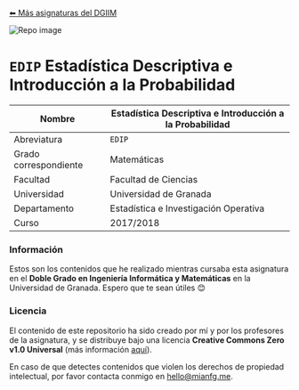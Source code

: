 [⬅ Más asignaturas del DGIIM](https://github.com/mianfg/DGIIM)

![Repo image](https://repository-images.githubusercontent.com/292305465/dd00f380-ed38-11ea-82ef-e9e5d1f93488)

# `EDIP` Estadística Descriptiva e Introducción a la Probabilidad

| Nombre                |  Estadística Descriptiva e Introducción a la Probabilidad    |
| --------------------- | ------------------------------------------------------------ |
| Abreviatura           | `EDIP`                                                       |
| Grado correspondiente | Matemáticas                                                  |
| Facultad              | Facultad de Ciencias                                         |
| Universidad           | Universidad de Granada                                       |
| Departamento          | Estadística e Investigación Operativa                        |
| Curso                 | 2017/2018                                                    |

### Información

Estos son los contenidos que he realizado mientras cursaba esta asignatura en el **Doble Grado en Ingeniería Informática y Matemáticas** en la Universidad de Granada. Espero que te sean útiles 😊

### Licencia

El contenido de este repositorio ha sido creado por mí y por los profesores de la asignatura, y se distribuye bajo una licencia **Creative Commons Zero v1.0 Universal** (más información [aquí](./LICENSE)).

En caso de que detectes contenidos que violen los derechos de propiedad intelectual, por favor contacta conmigo en [hello@mianfg.me](mailto:hello@mianfg.me).



